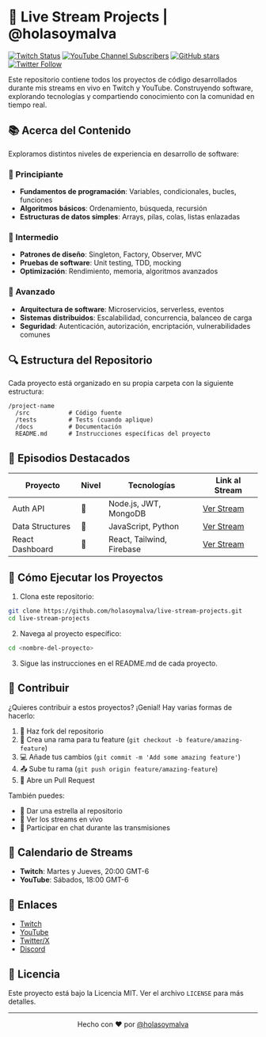 # 🚀 Live Stream Projects | @holasoymalva

[![Twitch Status](https://img.shields.io/twitch/status/holasoymalva?style=for-the-badge&logo=twitch&logoColor=white&color=6441a5)](https://www.twitch.tv/holasoymalva)
[![YouTube Channel Subscribers](https://img.shields.io/youtube/channel/subscribers/holasoymalva?style=for-the-badge&logo=youtube&logoColor=white&color=ff0000)](https://www.youtube.com/@holasoymalva)
[![GitHub stars](https://img.shields.io/github/stars/holasoymalva/live-stream-projects?style=for-the-badge&logo=github&color=181717)](https://github.com/holasoymalva/live-stream-projects)
[![Twitter Follow](https://img.shields.io/twitter/follow/holasoymalva?style=for-the-badge&logo=twitter&color=1DA1F2)](https://twitter.com/holasoymalva)

Este repositorio contiene todos los proyectos de código desarrollados durante mis streams en vivo en Twitch y YouTube. Construyendo software, explorando tecnologías y compartiendo conocimiento con la comunidad en tiempo real.

## 📚 Acerca del Contenido

Exploramos distintos niveles de experiencia en desarrollo de software:

### 🌱 Principiante
- **Fundamentos de programación**: Variables, condicionales, bucles, funciones
- **Algoritmos básicos**: Ordenamiento, búsqueda, recursión
- **Estructuras de datos simples**: Arrays, pilas, colas, listas enlazadas

### 🌿 Intermedio
- **Patrones de diseño**: Singleton, Factory, Observer, MVC
- **Pruebas de software**: Unit testing, TDD, mocking
- **Optimización**: Rendimiento, memoria, algoritmos avanzados

### 🌳 Avanzado
- **Arquitectura de software**: Microservicios, serverless, eventos
- **Sistemas distribuidos**: Escalabilidad, concurrencia, balanceo de carga
- **Seguridad**: Autenticación, autorización, encriptación, vulnerabilidades comunes

## 🔍 Estructura del Repositorio

Cada proyecto está organizado en su propia carpeta con la siguiente estructura:

```
/project-name
  /src           # Código fuente
  /tests         # Tests (cuando aplique)
  /docs          # Documentación
  README.md      # Instrucciones específicas del proyecto
```

## 🎥 Episodios Destacados

| Proyecto | Nivel | Tecnologías | Link al Stream |
|----------|-------|-------------|----------------|
| Auth API | 🌳 | Node.js, JWT, MongoDB | [Ver Stream](https://twitch.tv/holasoymalva) |
| Data Structures | 🌱 | JavaScript, Python | [Ver Stream](https://youtube.com/holasoymalva) |
| React Dashboard | 🌿 | React, Tailwind, Firebase | [Ver Stream](https://twitch.tv/holasoymalva) |

## 🚀 Cómo Ejecutar los Proyectos

1. Clona este repositorio:
```bash
git clone https://github.com/holasoymalva/live-stream-projects.git
cd live-stream-projects
```

2. Navega al proyecto específico:
```bash
cd <nombre-del-proyecto>
```

3. Sigue las instrucciones en el README.md de cada proyecto.

## 🤝 Contribuir

¿Quieres contribuir a estos proyectos? ¡Genial! Hay varias formas de hacerlo:

1. 🍴 Haz fork del repositorio
2. 🔧 Crea una rama para tu feature (`git checkout -b feature/amazing-feature`)
3. 💻 Añade tus cambios (`git commit -m 'Add some amazing feature'`)
4. 📤 Sube tu rama (`git push origin feature/amazing-feature`)
5. 🔄 Abre un Pull Request

También puedes:
- 🌟 Dar una estrella al repositorio
- 👀 Ver los streams en vivo
- 💬 Participar en chat durante las transmisiones

## 📅 Calendario de Streams

- **Twitch**: Martes y Jueves, 20:00 GMT-6
- **YouTube**: Sábados, 18:00 GMT-6

## 🔗 Enlaces

- [Twitch](https://twitch.tv/holasoymalva)
- [YouTube](https://youtube.com/@holasoymalva)
- [Twitter/X](https://twitter.com/holasoymalva)
- [Discord](https://discord.gg/holasoymalva)

## 📜 Licencia

Este proyecto está bajo la Licencia MIT. Ver el archivo `LICENSE` para más detalles.

---

<p align="center">Hecho con ❤️ por <a href="https://holasoymalva.dev">@holasoymalva</a></p>
